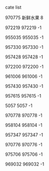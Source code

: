 cate list

970775 新鲜水果 8

972219 972219 -1

955035 955035 -1

957330 957330 -1

957428 957428 -1

972200 972200 -1

961006 961006 -1

957430 957430 -1

957615 957615 -1

5057 5057 -1

970778 970778 -1

958104 958104 -1

957347 957347 -1

970776 970776 -1

975706 975706 -1

969032 969032 -1

